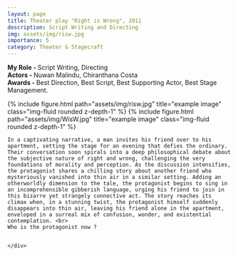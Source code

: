 ```yaml
---
layout: page
title: Theater play "Right is Wrong", 2011
description: Script Writing and Directing
img: assets/img/risw.jpg
importance: 5
category: Theater & Stagecraft
---
```

<b>My Role - </b> Script Writing, Directing<br>
<b>Actors - </b> Nuwan Malindu, Chiranthana Costa<br>
<b>Awards - </b> Best Direction, Best Script, Best Supporting Actor, Best Stage Management.<br>
<div class="row">
    <div class="col-sm mt-3 mt-md-0">
        {% include figure.html path="assets/img/risw.jpg" title="example image" class="img-fluid rounded z-depth-1" %}
        {% include figure.html path="assets/img/WisW.jpg" title="example image" class="img-fluid rounded z-depth-1" %}
    </div>
    <div class="col-sm mt-3 mt-md-0">
    
    In a captivating narrative, a man invites his friend over to his apartment, setting the stage for an evening that defies the ordinary. Their conversation soon spirals into a deep philosophical debate about the subjective nature of right and wrong, challenging the very foundations of morality and perception. As the discussion intensifies, the protagonist shares a chilling story about another friend who mysteriously vanished into thin air in a similar setting. Adding an otherworldly dimension to the tale, the protagonist begins to sing in an incomprehensible gibberish language, urging his friend to join in this bizarre yet strangely connective act. The story reaches its climax when, in a stunning twist, the protagonist himself suddenly disappears into thin air, leaving his friend alone in the apartment, enveloped in a surreal mix of confusion, wonder, and existential contemplation. <br>
    Who is the protagonist now ?


    </div>
        
</div>


